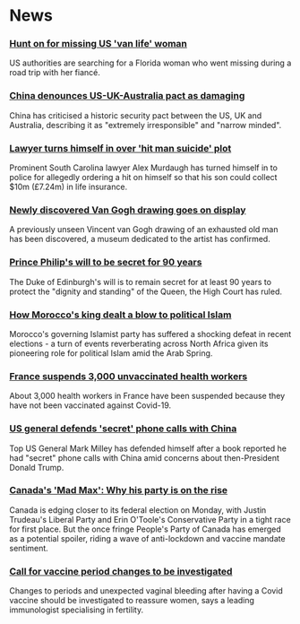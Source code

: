 # News
### [Hunt on for missing US 'van life' woman](https://www.bbc.com/news/world-us-canada-58579717)
US authorities are searching for a Florida woman who went missing during a road trip with her fiancé.
### [China denounces US-UK-Australia pact as damaging](https://www.bbc.com/news/world-58582573)
China has criticised a historic security pact between the US, UK and Australia, describing it as "extremely irresponsible" and "narrow minded".
### [Lawyer turns himself in over 'hit man suicide' plot](https://www.bbc.com/news/world-us-canada-58577936)
Prominent South Carolina lawyer Alex Murdaugh has turned himself in to police for allegedly ordering a hit on himself so that his son could collect $10m (£7.24m) in life insurance. 
### [Newly discovered Van Gogh drawing goes on display](https://www.bbc.com/news/entertainment-arts-58586492)
A previously unseen Vincent van Gogh drawing of an exhausted old man has been discovered, a museum dedicated to the artist has confirmed.
### [Prince Philip's will to be secret for 90 years](https://www.bbc.com/news/uk-58587147)
The Duke of Edinburgh's will is to remain secret for at least 90 years to protect the "dignity and standing" of the Queen, the High Court has ruled.
### [How Morocco's king dealt a blow to political Islam](https://www.bbc.com/news/world-africa-58571178)
Morocco's governing Islamist party has suffered a shocking defeat in recent elections - a turn of events reverberating across North Africa given its pioneering role for political Islam amid the Arab Spring.
### [France suspends 3,000 unvaccinated health workers](https://www.bbc.com/news/world-europe-58581682)
About 3,000 health workers in France have been suspended because they have not been vaccinated against Covid-19.
### [US general defends 'secret' phone calls with China](https://www.bbc.com/news/world-us-canada-58581296)
Top US General Mark Milley has defended himself after a book reported he had "secret" phone calls with China amid concerns about then-President Donald Trump. 
### [Canada's 'Mad Max': Why his party is on the rise](https://www.bbc.com/news/world-us-canada-58573878)
Canada is edging closer to its federal election on Monday, with Justin Trudeau's Liberal Party and Erin O'Toole's Conservative Party in a tight race for first place. But the once fringe People's Party of Canada has emerged as a potential spoiler, riding a wave of anti-lockdown and vaccine mandate sentiment.
### [Call for vaccine period changes to be investigated](https://www.bbc.com/news/health-58573593)
Changes to periods and unexpected vaginal bleeding after having a Covid vaccine should be investigated to reassure women, says a leading immunologist specialising in fertility.
